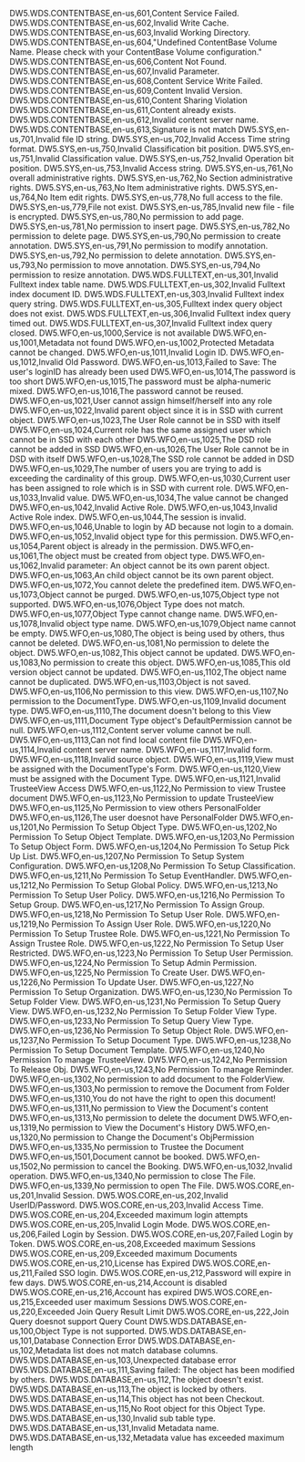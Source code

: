 DW5.WDS.CONTENTBASE,en-us,601,Content Service Failed.
DW5.WDS.CONTENTBASE,en-us,602,Invalid Write Cache.
DW5.WDS.CONTENTBASE,en-us,603,Invalid Working Directory.
DW5.WDS.CONTENTBASE,en-us,604,"Undefined ContentBase Volume Name. Please check with your ContentBase Volume configuration."
DW5.WDS.CONTENTBASE,en-us,606,Content Not Found. 
DW5.WDS.CONTENTBASE,en-us,607,Invalid Parameter.
DW5.WDS.CONTENTBASE,en-us,608,Content Service Write Failed.
DW5.WDS.CONTENTBASE,en-us,609,Content Invalid Version.
DW5.WDS.CONTENTBASE,en-us,610,Content Sharing Violation
DW5.WDS.CONTENTBASE,en-us,611,Content already exists.
DW5.WDS.CONTENTBASE,en-us,612,Invalid content server name.
DW5.WDS.CONTENTBASE,en-us,613,Signature is not match
DW5.SYS,en-us,701,Invalid file ID string.
DW5.SYS,en-us,702,Invalid Access Time string format.
DW5.SYS,en-us,750,Invalid Classification bit position.
DW5.SYS,en-us,751,Invalid Classification value.
DW5.SYS,en-us,752,Invalid Operation bit position.
DW5.SYS,en-us,753,Invalid Access string.
DW5.SYS,en-us,761,No overall administrative rights.
DW5.SYS,en-us,762,No Section administrative rights.
DW5.SYS,en-us,763,No Item administrative rights.
DW5.SYS,en-us,764,No Item edit rights.
DW5.SYS,en-us,778,No full access to the file.
DW5.SYS,en-us,779,File not exist.
DW5.SYS,en-us,785,Invalid new file - file is encrypted.
DW5.SYS,en-us,780,No permission to add page.
DW5.SYS,en-us,781,No permission to insert page.
DW5.SYS,en-us,782,No permission to delete page.
DW5.SYS,en-us,790,No permission to create annotation.
DW5.SYS,en-us,791,No permission to modify annotation.
DW5.SYS,en-us,792,No permission to delete annotation.
DW5.SYS,en-us,793,No permission to move annotation.
DW5.SYS,en-us,794,No permission to resize annotation.
DW5.WDS.FULLTEXT,en-us,301,Invalid Fulltext index table name.
DW5.WDS.FULLTEXT,en-us,302,Invalid Fulltext index document ID.
DW5.WDS.FULLTEXT,en-us,303,Invalid Fulltext index query string.
DW5.WDS.FULLTEXT,en-us,305,Fulltext index query object does not exist.
DW5.WDS.FULLTEXT,en-us,306,Invalid Fulltext index query timed out.
DW5.WDS.FULLTEXT,en-us,307,Invalid Fulltext index query closed.
DW5.WFO,en-us,1000,Service is not available
DW5.WFO,en-us,1001,Metadata not found
DW5.WFO,en-us,1002,Protected Metadata cannot be changed.
DW5.WFO,en-us,1011,Invalid Login ID.
DW5.WFO,en-us,1012,Invalid Old Password.
DW5.WFO,en-us,1013,Failed to Save: The user's loginID has already been used
DW5.WFO,en-us,1014,The password is too short
DW5.WFO,en-us,1015,The password must be alpha-numeric mixed.
DW5.WFO,en-us,1016,The password cannot be reused.
DW5.WFO,en-us,1021,User cannot assign himself/herself into any role
DW5.WFO,en-us,1022,Invalid parent object since it is in SSD with current object.
DW5.WFO,en-us,1023,The User Role cannot be in SSD with itself
DW5.WFO,en-us,1024,Current role has the same assigned user which cannot be in SSD with each other
DW5.WFO,en-us,1025,The DSD role cannot be added in SSD
DW5.WFO,en-us,1026,The User Role cannot be in DSD with itself
DW5.WFO,en-us,1028,The SSD role cannot be added in DSD
DW5.WFO,en-us,1029,The number of users you are trying to add is exceeding the cardinality of this group.
DW5.WFO,en-us,1030,Current user has been assigned to role which is in SSD with current role.
DW5.WFO,en-us,1033,Invalid value.
DW5.WFO,en-us,1034,The value cannot be changed
DW5.WFO,en-us,1042,Invalid Active Role.
DW5.WFO,en-us,1043,Invalid Active Role index.
DW5.WFO,en-us,1044,The session is invalid.
DW5.WFO,en-us,1046,Unable to login by AD because not login to a domain.
DW5.WFO,en-us,1052,Invalid object type for this permission.
DW5.WFO,en-us,1054,Parent object is already in the permission.
DW5.WFO,en-us,1061,The object must be created from object type.
DW5.WFO,en-us,1062,Invalid parameter: An object cannot be its own parent object.
DW5.WFO,en-us,1063,An child object cannot be its own parent object.
DW5.WFO,en-us,1072,You cannot delete the predefined item.
DW5.WFO,en-us,1073,Object cannot be purged.
DW5.WFO,en-us,1075,Object type not supported.
DW5.WFO,en-us,1076,Object Type does not match.
DW5.WFO,en-us,1077,Object Type cannot change name.
DW5.WFO,en-us,1078,Invalid object type name.
DW5.WFO,en-us,1079,Object name cannot be empty.
DW5.WFO,en-us,1080,The object is being used by others, thus cannot be deleted.
DW5.WFO,en-us,1081,No permission to delete the object.
DW5.WFO,en-us,1082,This object cannot be updated.
DW5.WFO,en-us,1083,No permission to create this object.
DW5.WFO,en-us,1085,This old version object cannot be updated.
DW5.WFO,en-us,1102,The object name cannot be duplicated.
DW5.WFO,en-us,1103,Object is not saved.
DW5.WFO,en-us,1106,No permission to this view.
DW5.WFO,en-us,1107,No permission to the DocumentType.
DW5.WFO,en-us,1109,Invalid document type.
DW5.WFO,en-us,1110,The document doesn't belong to this View
DW5.WFO,en-us,1111,Document Type object's DefaultPermission cannot be null.
DW5.WFO,en-us,1112,Content server volume cannot be null.
DW5.WFO,en-us,1113,Can not find local content file
DW5.WFO,en-us,1114,Invalid content server name.
DW5.WFO,en-us,1117,Invalid form.
DW5.WFO,en-us,1118,Invalid source object.
DW5.WFO,en-us,1119,View must be assigned with the DocumentType's Form.
DW5.WFO,en-us,1120,View must be assigned with the Document Type.
DW5.WFO,en-us,1121,Invalid TrusteeView Access
DW5.WFO,en-us,1122,No Permission to view Trustee document
DW5.WFO,en-us,1123,No Permission to update TrusteeView
DW5.WFO,en-us,1125,No Permission to view others PersonalFolder
DW5.WFO,en-us,1126,The user doesnot have PersonalFolder
DW5.WFO,en-us,1201,No Permission To Setup Object Type.
DW5.WFO,en-us,1202,No Permission To Setup Object Template.
DW5.WFO,en-us,1203,No Permission To Setup Object Form.
DW5.WFO,en-us,1204,No Permission To Setup Pick Up List.
DW5.WFO,en-us,1207,No Permission To Setup System Configuration.
DW5.WFO,en-us,1208,No Permission To Setup Classification.
DW5.WFO,en-us,1211,No Permission To Setup EventHandler.
DW5.WFO,en-us,1212,No Permission To Setup Global Policy.
DW5.WFO,en-us,1213,No Permission To Setup User Policy.
DW5.WFO,en-us,1216,No Permission To Setup Group.
DW5.WFO,en-us,1217,No Permission To Assign Group.
DW5.WFO,en-us,1218,No Permission To Setup User Role.
DW5.WFO,en-us,1219,No Permission To Assign User Role.
DW5.WFO,en-us,1220,No Permission To Setup Trustee Role.
DW5.WFO,en-us,1221,No Permission To Assign Trustee Role.
DW5.WFO,en-us,1222,No Permission To Setup User Restricted.
DW5.WFO,en-us,1223,No Permission To Setup User Permission.
DW5.WFO,en-us,1224,No Permission To Setup Admin Permission.
DW5.WFO,en-us,1225,No Permission To Create User.
DW5.WFO,en-us,1226,No Permission To Update User.
DW5.WFO,en-us,1227,No Permission To Setup Organization.
DW5.WFO,en-us,1230,No Permission To Setup Folder View.
DW5.WFO,en-us,1231,No Permission To Setup Query View.
DW5.WFO,en-us,1232,No Permission To Setup Folder View Type.
DW5.WFO,en-us,1233,No Permission To Setup Query View Type.
DW5.WFO,en-us,1236,No Permission To Setup Object Role.
DW5.WFO,en-us,1237,No Permission To Setup Document Type.
DW5.WFO,en-us,1238,No Permission To Setup Document Template.
DW5.WFO,en-us,1240,No Permission To manage TrusteeView.
DW5.WFO,en-us,1242,No Permission To Release Obj.
DW5.WFO,en-us,1243,No Permission To manage Reminder.
DW5.WFO,en-us,1302,No permission to add document to the FolderView.
DW5.WFO,en-us,1303,No permission to remove the Document from Folder
DW5.WFO,en-us,1310,You do not have the right to open this document!
DW5.WFO,en-us,1311,No permission to View the Document's content
DW5.WFO,en-us,1313,No permission to delete the document
DW5.WFO,en-us,1319,No permission to View the Document's History
DW5.WFO,en-us,1320,No permission to Change the Document's ObjPermission
DW5.WFO,en-us,1335,No permission to Trustee the Document
DW5.WFO,en-us,1501,Document cannot be booked.
DW5.WFO,en-us,1502,No permission to cancel the Booking.
DW5.WFO,en-us,1032,Invalid operation.
DW5.WFO,en-us,1340,No permission to close The File.
DW5.WFO,en-us,1339,No permission to open The File.
DW5.WOS.CORE,en-us,201,Invalid Session.
DW5.WOS.CORE,en-us,202,Invalid UserID/Password.
DW5.WOS.CORE,en-us,203,Invalid Access Time.
DW5.WOS.CORE,en-us,204,Exceeded maximum login attempts
DW5.WOS.CORE,en-us,205,Invalid Login Mode.
DW5.WOS.CORE,en-us,206,Failed Login by Session.
DW5.WOS.CORE,en-us,207,Failed Login by Token.
DW5.WOS.CORE,en-us,208,Exceeded maximum Sessions
DW5.WOS.CORE,en-us,209,Exceeded maximum Documents
DW5.WOS.CORE,en-us,210,License has Expired
DW5.WOS.CORE,en-us,211,Failed SSO login. 
DW5.WOS.CORE,en-us,212,Password will expire in few days.
DW5.WOS.CORE,en-us,214,Account is disabled
DW5.WOS.CORE,en-us,216,Account has expired
DW5.WOS.CORE,en-us,215,Exceeded user maximum Sessions
DW5.WOS.CORE,en-us,220,Exceeded Join Query Result Limit
DW5.WOS.CORE,en-us,222,Join Query doesnot support Query Count
DW5.WDS.DATABASE,en-us,100,Object Type is not supported.
DW5.WDS.DATABASE,en-us,101,Database Connection Error
DW5.WDS.DATABASE,en-us,102,Metadata list does not match database columns.
DW5.WDS.DATABASE,en-us,103,Unexpected database error
DW5.WDS.DATABASE,en-us,111,Saving failed: The object has been modified by others.
DW5.WDS.DATABASE,en-us,112,The object doesn't exist.
DW5.WDS.DATABASE,en-us,113,The object is locked by others.
DW5.WDS.DATABASE,en-us,114,This object has not been Checkout.
DW5.WDS.DATABASE,en-us,115,No Root object for this Object Type.
DW5.WDS.DATABASE,en-us,130,Invalid sub table type.
DW5.WDS.DATABASE,en-us,131,Invalid Metadata name.
DW5.WDS.DATABASE,en-us,132,Metadata value has exceeded maximum length
